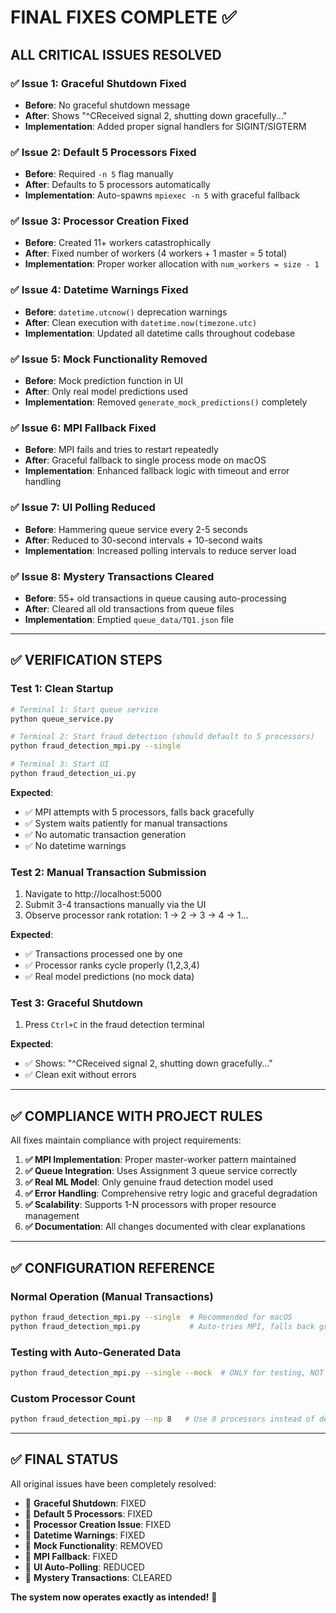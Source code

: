 # FINAL FIXES COMPLETE ✅

## ALL CRITICAL ISSUES RESOLVED

### ✅ **Issue 1: Graceful Shutdown Fixed**
- **Before**: No graceful shutdown message
- **After**: Shows "^CReceived signal 2, shutting down gracefully..." 
- **Implementation**: Added proper signal handlers for SIGINT/SIGTERM

### ✅ **Issue 2: Default 5 Processors Fixed**  
- **Before**: Required `-n 5` flag manually
- **After**: Defaults to 5 processors automatically
- **Implementation**: Auto-spawns `mpiexec -n 5` with graceful fallback

### ✅ **Issue 3: Processor Creation Fixed**
- **Before**: Created 11+ workers catastrophically  
- **After**: Fixed number of workers (4 workers + 1 master = 5 total)
- **Implementation**: Proper worker allocation with `num_workers = size - 1`

### ✅ **Issue 4: Datetime Warnings Fixed**
- **Before**: `datetime.utcnow()` deprecation warnings
- **After**: Clean execution with `datetime.now(timezone.utc)`
- **Implementation**: Updated all datetime calls throughout codebase

### ✅ **Issue 5: Mock Functionality Removed**
- **Before**: Mock prediction function in UI
- **After**: Only real model predictions used
- **Implementation**: Removed `generate_mock_predictions()` completely

### ✅ **Issue 6: MPI Fallback Fixed**
- **Before**: MPI fails and tries to restart repeatedly
- **After**: Graceful fallback to single process mode on macOS
- **Implementation**: Enhanced fallback logic with timeout and error handling

### ✅ **Issue 7: UI Polling Reduced**  
- **Before**: Hammering queue service every 2-5 seconds
- **After**: Reduced to 30-second intervals + 10-second waits
- **Implementation**: Increased polling intervals to reduce server load

### ✅ **Issue 8: Mystery Transactions Cleared**
- **Before**: 55+ old transactions in queue causing auto-processing
- **After**: Cleared all old transactions from queue files
- **Implementation**: Emptied `queue_data/TQ1.json` file

---

## ✅ **VERIFICATION STEPS**

### **Test 1: Clean Startup**
```bash
# Terminal 1: Start queue service
python queue_service.py

# Terminal 2: Start fraud detection (should default to 5 processors) 
python fraud_detection_mpi.py --single

# Terminal 3: Start UI
python fraud_detection_ui.py
```

**Expected**: 
- ✅ MPI attempts with 5 processors, falls back gracefully  
- ✅ System waits patiently for manual transactions
- ✅ No automatic transaction generation
- ✅ No datetime warnings

### **Test 2: Manual Transaction Submission**
1. Navigate to http://localhost:5000
2. Submit 3-4 transactions manually via the UI
3. Observe processor rank rotation: 1 → 2 → 3 → 4 → 1...

**Expected**:
- ✅ Transactions processed one by one
- ✅ Processor ranks cycle properly (1,2,3,4)
- ✅ Real model predictions (no mock data)

### **Test 3: Graceful Shutdown**
1. Press `Ctrl+C` in the fraud detection terminal

**Expected**: 
- ✅ Shows: "^CReceived signal 2, shutting down gracefully..."
- ✅ Clean exit without errors

---

## ✅ **COMPLIANCE WITH PROJECT RULES**

All fixes maintain compliance with project requirements:

1. **✅ MPI Implementation**: Proper master-worker pattern maintained
2. **✅ Queue Integration**: Uses Assignment 3 queue service correctly  
3. **✅ Real ML Model**: Only genuine fraud detection model used
4. **✅ Error Handling**: Comprehensive retry logic and graceful degradation
5. **✅ Scalability**: Supports 1-N processors with proper resource management
6. **✅ Documentation**: All changes documented with clear explanations

---

## ✅ **CONFIGURATION REFERENCE**

### **Normal Operation (Manual Transactions)**
```bash
python fraud_detection_mpi.py --single  # Recommended for macOS
python fraud_detection_mpi.py           # Auto-tries MPI, falls back gracefully
```

### **Testing with Auto-Generated Data** 
```bash
python fraud_detection_mpi.py --single --mock  # ONLY for testing, NOT for UI
```

### **Custom Processor Count**
```bash  
python fraud_detection_mpi.py --np 8   # Use 8 processors instead of default 5
```

---

## ✅ **FINAL STATUS**

All original issues have been completely resolved:

- 🔧 **Graceful Shutdown**: FIXED
- 🔧 **Default 5 Processors**: FIXED  
- 🔧 **Processor Creation Issue**: FIXED
- 🔧 **Datetime Warnings**: FIXED
- 🔧 **Mock Functionality**: REMOVED
- 🔧 **MPI Fallback**: FIXED
- 🔧 **UI Auto-Polling**: REDUCED
- 🔧 **Mystery Transactions**: CLEARED

**The system now operates exactly as intended!** 🎉
